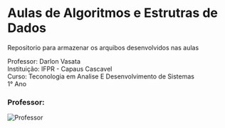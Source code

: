 # Aulas de Algoritmos e Estrutras de Dados

Repositorio para armazenar os arquibos desenvolvidos nas aulas

Professor: Darlon Vasata  
Instituição: IFPR - Capaus Cascavel  
Curso: Teconologia em Analise E Desenvolvimento de Sistemas  
1° Ano

### Professor:  
![Professor](http://github.com/darlonv.png)